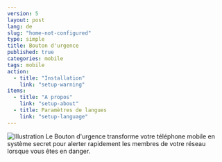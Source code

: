 ```yaml
---
version: 5
layout: post
lang: de
slug: "home-not-configured"
type: simple
title: Bouton d'urgence
published: true
categories: mobile
tags: mobile
action: 
  - title: "Installation"
    link: "setup-warning"
items: 
  - title: "A propos"
    link: "setup-about"
  - title: Paramètres de langues
    link: "setup-language"
---
```


![Illustration](/media/mobile/home-not-configured-small.png) Le Bouton d'urgence transforme votre téléphone mobile en système secret pour alerter rapidement les membres de votre réseau lorsque vous êtes en danger. 

